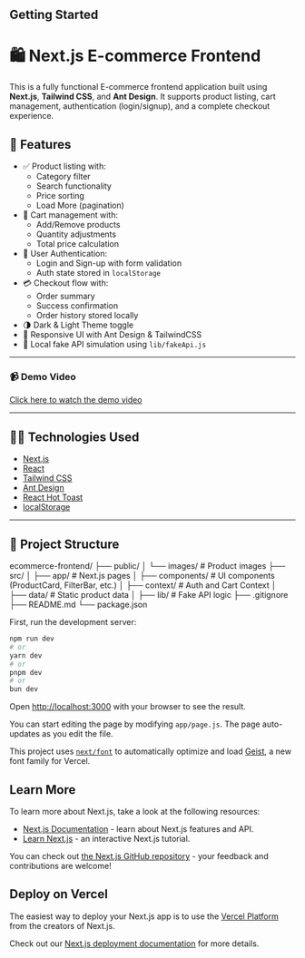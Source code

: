 ## Getting Started
# 🛍️ Next.js E-commerce Frontend

This is a fully functional E-commerce frontend application built using **Next.js**, **Tailwind CSS**, and **Ant Design**. It supports product listing, cart management, authentication (login/signup), and a complete checkout experience.

## 🚀 Features

- ✅ Product listing with:
  - Category filter
  - Search functionality
  - Price sorting
  - Load More (pagination)
- 🛒 Cart management with:
  - Add/Remove products
  - Quantity adjustments
  - Total price calculation
- 👤 User Authentication:
  - Login and Sign-up with form validation
  - Auth state stored in `localStorage`
- 💳 Checkout flow with:
  - Order summary
  - Success confirmation
  - Order history stored locally
- 🌗 Dark & Light Theme toggle
- 🔄 Responsive UI with Ant Design & TailwindCSS
- 📁 Local fake API simulation using `lib/fakeApi.js`

---
### 📹 Demo Video

[Click here to watch the demo video](https://drive.google.com/file/d/14i9Qznh9wxF3WbUfHkPNeOg7-sHNUuhq/view?usp=drive_link)

---

## 🧑‍💻 Technologies Used

- [Next.js](https://nextjs.org/)
- [React](https://reactjs.org/)
- [Tailwind CSS](https://tailwindcss.com/)
- [Ant Design](https://ant.design/)
- [React Hot Toast](https://react-hot-toast.com/)
- [localStorage](https://developer.mozilla.org/en-US/docs/Web/API/Window/localStorage)

---

## 📂 Project Structure
ecommerce-frontend/
├── public/
│ └── images/ # Product images
├── src/
│ ├── app/ # Next.js pages
│ ├── components/ # UI components (ProductCard, FilterBar, etc.)
│ ├── context/ # Auth and Cart Context
│ ├── data/ # Static product data
│ ├── lib/ # Fake API logic
├── .gitignore
├── README.md
└── package.json

First, run the development server:

```bash
npm run dev
# or
yarn dev
# or
pnpm dev
# or
bun dev
```

Open [http://localhost:3000](http://localhost:3000) with your browser to see the result.

You can start editing the page by modifying `app/page.js`. The page auto-updates as you edit the file.

This project uses [`next/font`](https://nextjs.org/docs/app/building-your-application/optimizing/fonts) to automatically optimize and load [Geist](https://vercel.com/font), a new font family for Vercel.

## Learn More

To learn more about Next.js, take a look at the following resources:

- [Next.js Documentation](https://nextjs.org/docs) - learn about Next.js features and API.
- [Learn Next.js](https://nextjs.org/learn) - an interactive Next.js tutorial.

You can check out [the Next.js GitHub repository](https://github.com/vercel/next.js) - your feedback and contributions are welcome!

## Deploy on Vercel

The easiest way to deploy your Next.js app is to use the [Vercel Platform](https://vercel.com/new?utm_medium=default-template&filter=next.js&utm_source=create-next-app&utm_campaign=create-next-app-readme) from the creators of Next.js.

Check out our [Next.js deployment documentation](https://nextjs.org/docs/app/building-your-application/deploying) for more details.
